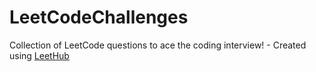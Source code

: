 # LeetCodeChallenges
Collection of LeetCode questions to ace the coding interview! - Created using [LeetHub](https://github.com/QasimWani/LeetHub)
